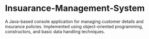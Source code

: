 # Insuarance-Management-System
 A Java-based console application for managing customer details and insurance policies. Implemented using object-oriented programming, constructors, and basic data handling techniques.
